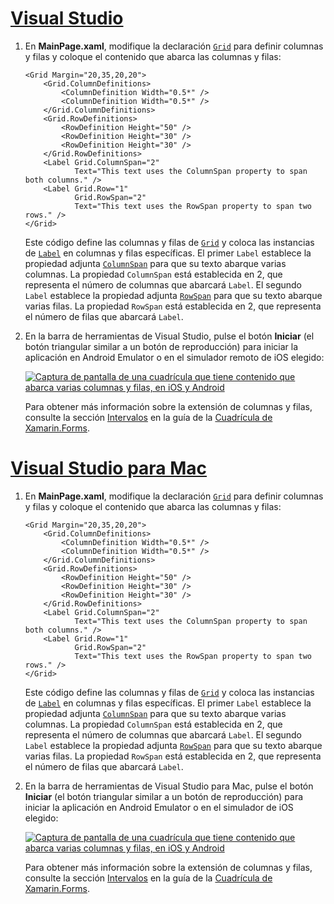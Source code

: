 # <a name="visual-studiotabvswin"></a>[Visual Studio](#tab/vswin)

1. En **MainPage.xaml**, modifique la declaración [`Grid`](xref:Xamarin.Forms.Grid) para definir columnas y filas y coloque el contenido que abarca las columnas y filas:

    ```xaml
    <Grid Margin="20,35,20,20">
        <Grid.ColumnDefinitions>
            <ColumnDefinition Width="0.5*" />
            <ColumnDefinition Width="0.5*" />
        </Grid.ColumnDefinitions>
        <Grid.RowDefinitions>
            <RowDefinition Height="50" />
            <RowDefinition Height="30" />
            <RowDefinition Height="30" />
        </Grid.RowDefinitions>
        <Label Grid.ColumnSpan="2"
               Text="This text uses the ColumnSpan property to span both columns." />
        <Label Grid.Row="1"
               Grid.RowSpan="2"
               Text="This text uses the RowSpan property to span two rows." />
    </Grid>
    ```

    Este código define las columnas y filas de [`Grid`](xref:Xamarin.Forms.Grid) y coloca las instancias de [`Label`](xref:Xamarin.Forms.Label) en columnas y filas específicas. El primer `Label` establece la propiedad adjunta [`ColumnSpan`](xref:Xamarin.Forms.Grid.ColumnSpanProperty) para que su texto abarque varias columnas. La propiedad `ColumnSpan` está establecida en 2, que representa el número de columnas que abarcará `Label`. El segundo `Label` establece la propiedad adjunta [`RowSpan`](xref:Xamarin.Forms.Grid.RowSpanProperty) para que su texto abarque varias filas. La propiedad `RowSpan` está establecida en 2, que representa el número de filas que abarcará `Label`.

1. En la barra de herramientas de Visual Studio, pulse el botón **Iniciar** (el botón triangular similar a un botón de reproducción) para iniciar la aplicación en Android Emulator o en el simulador remoto de iOS elegido:

    [![Captura de pantalla de una cuadrícula que tiene contenido que abarca varias columnas y filas, en iOS y Android](../images/span-columns-rows.png "Cuadrícula con contenido que abarca columnas y filas")](../images/span-columns-rows-large.png#lightbox "Cuadrícula con contenido que abarca columnas y filas")

    Para obtener más información sobre la extensión de columnas y filas, consulte la sección [Intervalos](~/xamarin-forms/user-interface/layouts/grid.md#spans) en la guía de la [Cuadrícula de Xamarin.Forms](~/xamarin-forms/user-interface/layouts/grid.md).

# <a name="visual-studio-for-mactabvsmac"></a>[Visual Studio para Mac](#tab/vsmac)

1. En **MainPage.xaml**, modifique la declaración [`Grid`](xref:Xamarin.Forms.Grid) para definir columnas y filas y coloque el contenido que abarca las columnas y filas:

    ```xaml
    <Grid Margin="20,35,20,20">
        <Grid.ColumnDefinitions>
            <ColumnDefinition Width="0.5*" />
            <ColumnDefinition Width="0.5*" />
        </Grid.ColumnDefinitions>
        <Grid.RowDefinitions>
            <RowDefinition Height="50" />
            <RowDefinition Height="30" />
            <RowDefinition Height="30" />
        </Grid.RowDefinitions>
        <Label Grid.ColumnSpan="2"
               Text="This text uses the ColumnSpan property to span both columns." />
        <Label Grid.Row="1"
               Grid.RowSpan="2"
               Text="This text uses the RowSpan property to span two rows." />
    </Grid>
    ```

    Este código define las columnas y filas de [`Grid`](xref:Xamarin.Forms.Grid) y coloca las instancias de [`Label`](xref:Xamarin.Forms.Label) en columnas y filas específicas. El primer `Label` establece la propiedad adjunta [`ColumnSpan`](xref:Xamarin.Forms.Grid.ColumnSpanProperty) para que su texto abarque varias columnas. La propiedad `ColumnSpan` está establecida en 2, que representa el número de columnas que abarcará `Label`. El segundo `Label` establece la propiedad adjunta [`RowSpan`](xref:Xamarin.Forms.Grid.RowSpanProperty) para que su texto abarque varias filas. La propiedad `RowSpan` está establecida en 2, que representa el número de filas que abarcará `Label`.

1. En la barra de herramientas de Visual Studio para Mac, pulse el botón **Iniciar** (el botón triangular similar a un botón de reproducción) para iniciar la aplicación en Android Emulator o en el simulador de iOS elegido:

    [![Captura de pantalla de una cuadrícula que tiene contenido que abarca varias columnas y filas, en iOS y Android](../images/span-columns-rows.png "Cuadrícula con contenido que abarca columnas y filas")](../images/span-columns-rows-large.png#lightbox "Cuadrícula con contenido que abarca columnas y filas")

    Para obtener más información sobre la extensión de columnas y filas, consulte la sección [Intervalos](~/xamarin-forms/user-interface/layouts/grid.md#spans) en la guía de la [Cuadrícula de Xamarin.Forms](~/xamarin-forms/user-interface/layouts/grid.md).
